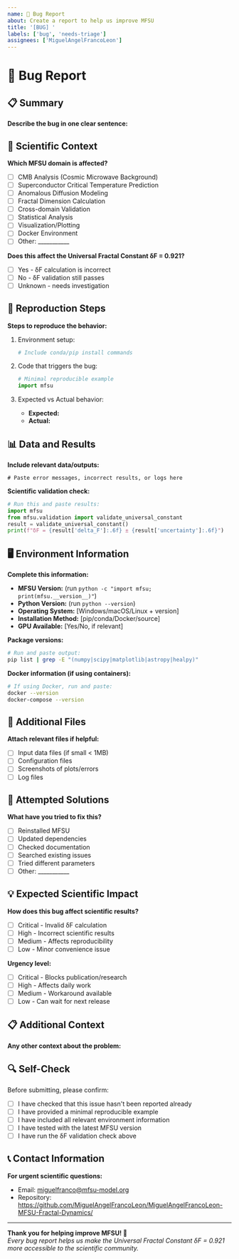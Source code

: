 ```yaml
---
name: 🐛 Bug Report
about: Create a report to help us improve MFSU
title: '[BUG] '
labels: ['bug', 'needs-triage']
assignees: ['MiguelAngelFrancoLeon']
---
```


# 🐛 Bug Report

## 📋 Summary
**Describe the bug in one clear sentence:**

## 🔬 Scientific Context
**Which MFSU domain is affected?**
- [ ] CMB Analysis (Cosmic Microwave Background)
- [ ] Superconductor Critical Temperature Prediction
- [ ] Anomalous Diffusion Modeling
- [ ] Fractal Dimension Calculation
- [ ] Cross-domain Validation
- [ ] Statistical Analysis
- [ ] Visualization/Plotting
- [ ] Docker Environment
- [ ] Other: ___________

**Does this affect the Universal Fractal Constant δF = 0.921?**
- [ ] Yes - δF calculation is incorrect
- [ ] No - δF validation still passes
- [ ] Unknown - needs investigation

## 🔄 Reproduction Steps
**Steps to reproduce the behavior:**

1. Environment setup:
   ```bash
   # Include conda/pip install commands
   
   ```

2. Code that triggers the bug:
   ```python
   # Minimal reproducible example
   import mfsu
   
   ```

3. Expected vs Actual behavior:
   - **Expected:** 
   - **Actual:** 

## 📊 Data and Results
**Include relevant data/outputs:**

```
# Paste error messages, incorrect results, or logs here

```

**Scientific validation check:**
```python
# Run this and paste results:
import mfsu
from mfsu.validation import validate_universal_constant
result = validate_universal_constant()
print(f"δF = {result['delta_F']:.6f} ± {result['uncertainty']:.6f}")
```

## 🖥️ Environment Information
**Complete this information:**

- **MFSU Version:** (run `python -c "import mfsu; print(mfsu.__version__)"`)
- **Python Version:** (run `python --version`)
- **Operating System:** [Windows/macOS/Linux + version]
- **Installation Method:** [pip/conda/Docker/source]
- **GPU Available:** [Yes/No, if relevant]

**Package versions:**
```bash
# Run and paste output:
pip list | grep -E "(numpy|scipy|matplotlib|astropy|healpy)"
```

**Docker information (if using containers):**
```bash
# If using Docker, run and paste:
docker --version
docker-compose --version
```

## 📁 Additional Files
**Attach relevant files if helpful:**
- [ ] Input data files (if small < 1MB)
- [ ] Configuration files
- [ ] Screenshots of plots/errors
- [ ] Log files

## 🧪 Attempted Solutions
**What have you tried to fix this?**

- [ ] Reinstalled MFSU
- [ ] Updated dependencies  
- [ ] Checked documentation
- [ ] Searched existing issues
- [ ] Tried different parameters
- [ ] Other: ___________

## 💡 Expected Scientific Impact
**How does this bug affect scientific results?**

- [ ] Critical - Invalid δF calculation
- [ ] High - Incorrect scientific results
- [ ] Medium - Affects reproducibility
- [ ] Low - Minor convenience issue

**Urgency level:**
- [ ] Critical - Blocks publication/research
- [ ] High - Affects daily work
- [ ] Medium - Workaround available
- [ ] Low - Can wait for next release

## 📋 Additional Context
**Any other context about the problem:**

## 🔍 Self-Check
Before submitting, please confirm:

- [ ] I have checked that this issue hasn't been reported already
- [ ] I have provided a minimal reproducible example
- [ ] I have included all relevant environment information
- [ ] I have tested with the latest MFSU version
- [ ] I have run the δF validation check above

## 📞 Contact Information
**For urgent scientific questions:**
- Email: miguelfranco@mfsu-model.org
- Repository: https://github.com/MiguelAngelFrancoLeon/MiguelAngelFrancoLeon-MFSU-Fractal-Dynamics/

---

**Thank you for helping improve MFSU! 🌌**  
*Every bug report helps us make the Universal Fractal Constant δF = 0.921 more accessible to the scientific community.*

